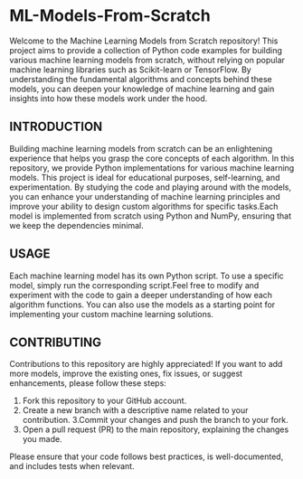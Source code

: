 # ML-Models-From-Scratch

Welcome to the Machine Learning Models from Scratch repository! This project aims to provide a collection of Python code examples for building various machine learning models from scratch, without relying on popular machine learning libraries such as Scikit-learn or TensorFlow. By understanding the fundamental algorithms and concepts behind these models, you can deepen your knowledge of machine learning and gain insights into how these models work under the hood.

## INTRODUCTION

Building machine learning models from scratch can be an enlightening experience that helps you grasp the core concepts of each algorithm. In this repository, we provide Python implementations for various machine learning models. This project is ideal for educational purposes, self-learning, and experimentation. By studying the code and playing around with the models, you can enhance your understanding of machine learning principles and improve your ability to design custom algorithms for specific tasks.Each model is implemented from scratch using Python and NumPy, ensuring that we keep the dependencies minimal.

## USAGE

Each machine learning model has its own Python script. To use a specific model, simply run the corresponding script.Feel free to modify and experiment with the code to gain a deeper understanding of how each algorithm functions. You can also use the models as a starting point for implementing your custom machine learning solutions.

## CONTRIBUTING

Contributions to this repository are highly appreciated! If you want to add more models, improve the existing ones, fix issues, or suggest enhancements, please follow these steps:

1. Fork this repository to your GitHub account.
2. Create a new branch with a descriptive name related to your contribution.
3.Commit your changes and push the branch to your fork.
4. Open a pull request (PR) to the main repository, explaining the changes you made.

Please ensure that your code follows best practices, is well-documented, and includes tests when relevant.
